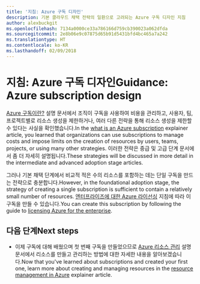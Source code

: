 ```yaml
---
title: '지침: Azure 구독 디자인'
description: 기본 클라우드 채택 전략의 일환으로 고려되는 Azure 구독 디자인 지침
author: alexbuckgit
ms.openlocfilehash: 7134a0000ce33a786166d759cb390023a062dfda
ms.sourcegitcommit: 2e8b06e9c07875d65b91d5431bfd4bc465a7a242
ms.translationtype: HT
ms.contentlocale: ko-KR
ms.lasthandoff: 02/09/2018
---
```

# <a name="guidance-azure-subscription-design"></a><span data-ttu-id="db382-103">지침: Azure 구독 디자인</span><span class="sxs-lookup"><span data-stu-id="db382-103">Guidance: Azure subscription design</span></span> 

<span data-ttu-id="db382-104">[Azure 구독이란?](subscription-explainer.md) 설명 문서에서 조직이 구독을 사용하여 비용을 관리하고, 사용자, 팀, 프로젝트별로 리소스 생성을 제한하거나, 여러 다른 전략을 통해 리소스 생성을 제한할 수 있다는 사실을 확인했습니다.</span><span class="sxs-lookup"><span data-stu-id="db382-104">In the [what is an Azure subscription](subscription-explainer.md) explainer article, you learned that organizations can use subscriptions to manage costs and impose limits on the creation of resources by users, teams, projects, or using many other strategies.</span></span> <span data-ttu-id="db382-105">이러한 전략은 중급 및 고급 단계 문서에서 좀 더 자세히 설명됩니다.</span><span class="sxs-lookup"><span data-stu-id="db382-105">These strategies will be discussed in more detail in the intermediate and advanced adoption stage articles.</span></span>

<span data-ttu-id="db382-106">그러나 기본 채택 단계에서 비교적 적은 수의 리소스를 포함하는 데는 단일 구독을 만드는 전략으로 충분합니다.</span><span class="sxs-lookup"><span data-stu-id="db382-106">However, in the foundational adoption stage, the strategy of creating a single subscription is sufficient to contain a relatively small number of resources.</span></span> <span data-ttu-id="db382-107">[엔터프라이즈에 대한 Azure 라이선싱][azure-enterprise-licensing] 지침에 따라 이 구독을 만들 수 있습니다.</span><span class="sxs-lookup"><span data-stu-id="db382-107">You can create this subscription by following the guide to [licensing Azure for the enterprise][azure-enterprise-licensing].</span></span>

## <a name="next-steps"></a><span data-ttu-id="db382-108">다음 단계</span><span class="sxs-lookup"><span data-stu-id="db382-108">Next steps</span></span>

* <span data-ttu-id="db382-109">이제 구독에 대해 배웠으며 첫 번째 구독을 만들었으므로 [Azure 리소스 관리](resource-manager-explainer.md) 설명 문서에서 리소스를 만들고 관리하는 방법에 대한 자세한 내용을 알아보겠습니다.</span><span class="sxs-lookup"><span data-stu-id="db382-109">Now that you've learned about subscriptions and created your first one, learn more about creating and managing resources in the [resource management in Azure](resource-manager-explainer.md) explainer article.</span></span>

[azure-enterprise-licensing]: https://azure.microsoft.com/pricing/enterprise-agreement
